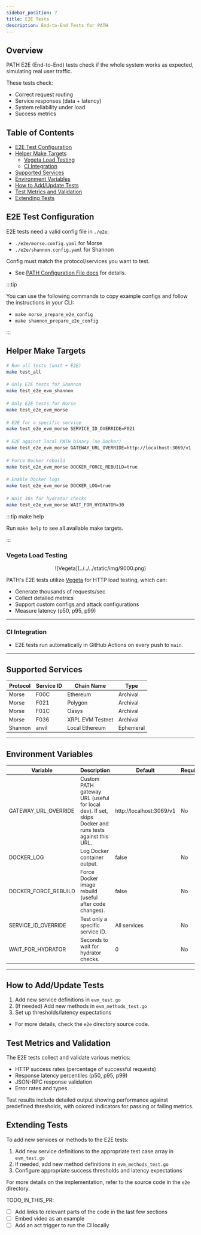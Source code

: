 ```yaml
---
sidebar_position: 7
title: E2E Tests
description: End-to-End Tests for PATH
---
```


## Overview <!-- omit in toc -->

PATH E2E (End-to-End) tests check if the whole system works as expected, simulating real user traffic.

These tests check:

- Correct request routing
- Service responses (data + latency)
- System reliability under load
- Success metrics

## Table of Contents <!-- omit in toc -->

- [E2E Test Configuration](#e2e-test-configuration)
- [Helper Make Targets](#helper-make-targets)
  - [Vegeta Load Testing](#vegeta-load-testing)
  - [CI Integration](#ci-integration)
- [Supported Services](#supported-services)
- [Environment Variables](#environment-variables)
- [How to Add/Update Tests](#how-to-addupdate-tests)
- [Test Metrics and Validation](#test-metrics-and-validation)
- [Extending Tests](#extending-tests)

## E2E Test Configuration

E2E tests need a valid config file in `./e2e`:

- `./e2e/morse.config.yaml` for Morse
- `./e2e/shannon.config.yaml` for Shannon

Config must match the protocol/services you want to test.

- See [PATH Configuration File docs](./5_configurations_path.md) for details.

:::tip

You can use the following commands to copy example configs and follow the instructions in your CLI:

- `make morse_prepare_e2e_config`
- `make shannon_prepare_e2e_config`

:::

## Helper Make Targets

```bash
# Run all tests (unit + E2E)
make test_all

# Only E2E tests for Shannon
make test_e2e_evm_shannon

# Only E2E tests for Morse
make test_e2e_evm_morse

# E2E for a specific service
make test_e2e_evm_morse SERVICE_ID_OVERRIDE=F021

# E2E against local PATH binary (no Docker)
make test_e2e_evm_morse GATEWAY_URL_OVERRIDE=http://localhost:3069/v1

# Force Docker rebuild
make test_e2e_evm_morse DOCKER_FORCE_REBUILD=true

# Enable Docker logs
make test_e2e_evm_morse DOCKER_LOG=true

# Wait 30s for hydrator checks
make test_e2e_evm_morse WAIT_FOR_HYDRATOR=30
```

:::tip make help

Run `make help` to see all available make targets.

:::

### Vegeta Load Testing

<div align="center">
![Vegeta](../../../static/img/9000.png)
</div>

PATH's E2E tests utilize [Vegeta](https://github.com/tsenart/vegeta) for HTTP load testing, which can:

- Generate thousands of requests/sec
- Collect detailed metrics
- Support custom configs and attack configurations
- Measure latency (p50, p95, p99)

---

### CI Integration

- E2E tests run automatically in GitHub Actions on every push to `main`.

---

## Supported Services

| Protocol | Service ID | Chain Name       | Type      |
| -------- | ---------- | ---------------- | --------- |
| Morse    | F00C       | Ethereum         | Archival  |
| Morse    | F021       | Polygon          | Archival  |
| Morse    | F01C       | Oasys            | Archival  |
| Morse    | F036       | XRPL EVM Testnet | Archival  |
| Shannon  | anvil      | Local Ethereum   | Ephemeral |

---

## Environment Variables

| Variable             | Description                                                                                           | Default                  | Required |
| -------------------- | ----------------------------------------------------------------------------------------------------- | ------------------------ | -------- |
| GATEWAY_URL_OVERRIDE | Custom PATH gateway URL (useful for local dev). If set, skips Docker and runs tests against this URL. | http://localhost:3069/v1 | No       |
| DOCKER_LOG           | Log Docker container output.                                                                          | false                    | No       |
| DOCKER_FORCE_REBUILD | Force Docker image rebuild (useful after code changes).                                               | false                    | No       |
| SERVICE_ID_OVERRIDE  | Test only a specific service ID.                                                                      | All services             | No       |
| WAIT_FOR_HYDRATOR    | Seconds to wait for hydrator checks.                                                                  | 0                        | No       |

---

## How to Add/Update Tests

1. Add new service definitions in `evm_test.go`
2. (If needed) Add new methods in `evm_methods_test.go`
3. Set up thresholds/latency expectations

- For more details, check the `e2e` directory source code.

## Test Metrics and Validation

The E2E tests collect and validate various metrics:

- HTTP success rates (percentage of successful requests)
- Response latency percentiles (p50, p95, p99)
- JSON-RPC response validation
- Error rates and types

Test results include detailed output showing performance against predefined thresholds, with colored indicators for passing or failing metrics.

## Extending Tests

To add new services or methods to the E2E tests:

1. Add new service definitions to the appropriate test case array in `evm_test.go`
2. If needed, add new method definitions in `evm_methods_test.go`
3. Configure appropriate success thresholds and latency expectations

For more details on the implementation, refer to the source code in the `e2e` directory.

TODO_IN_THIS_PR:

- [ ] Add links to relevant parts of the code in the last few sections
- [ ] Embed video as an example
- [ ] Add an act trigger to run the CI locally
